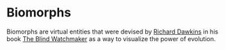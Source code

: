 # Biomorphs

Biomorphs are virtual entities that were devised by [Richard Dawkins](https://richarddawkins.net/) in his book [The Blind Watchmaker](http://www.amazon.com/The-Blind-Watchmaker-Evidence-Evolution/dp/0393315703) as a way to visualize the power of evolution.
